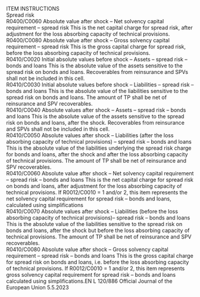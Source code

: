  
ITEM  INSTRUCTIONS  
Spread risk  
R0400/C0060  Absolute value after shock – 
Net solvency capital 
requirement – spread risk  This is the net capital charge for spread risk, after adjustment for the loss 
absorbing capacity of technical provisions.  
R0400/C0080  Absolute value after shock – 
Gross solvency capital 
requirement – spread risk  This is the gross capital charge for spread risk, before the loss absorbing capacity 
of technical provisions.  
R0410/C0020  Initial absolute values before 
shock – Assets – spread risk – 
bonds and loans  This is the absolute value of the assets sensitive to the spread risk on bonds and 
loans. 
Recoverables from reinsurance and SPVs shall not be included in this cell.  
R0410/C0030  Initial absolute values before 
shock – Liabilities – spread 
risk – bonds and loans  This is the absolute value of the liabilities sensitive to the spread risk on bonds 
and loans. 
The amount of TP shall be net of reinsurance and SPV recoverables.  
R0410/C0040  Absolute values after shock – 
Assets – spread risk – bonds 
and loans  This is the absolute value of the assets sensitive to the spread risk on bonds and 
loans, after the shock. 
Recoverables from reinsurance and SPVs shall not be included in this cell.  
R0410/C0050  Absolute values after shock – 
Liabilities (after the loss 
absorbing capacity of technical 
provisions) – spread risk – 
bonds and loans  This is the absolute value of the liabilities underlying the spread risk charge for 
bonds and loans, after the shock and after the loss absorbing capacity of technical 
provisions. 
The amount of TP shall be net of reinsurance and SPV recoverables.  
R0410/C0060  Absolute value after shock – 
Net solvency capital 
requirement – spread risk – 
bonds and loans  This is the net capital charge for spread risk on bonds and loans, after adjustment 
for the loss absorbing capacity of technical provisions. 
If R0012/C0010 = 1 and/or 2, this item represents the net solvency capital 
requirement for spread risk – bonds and loans, calculated using simplifications  
R0410/C0070  Absolute values after shock – 
Liabilities (before the loss 
absorbing capacity of technical 
provisions)– spread risk – 
bonds and loans  This is the absolute value of the liabilities sensitive to the spread risk on bonds 
and loans, after the shock but before the loss absorbing capacity of technical 
provisions. 
The amount of TP shall be net of reinsurance and SPV recoverables.  
R0410/C0080  Absolute value after shock – 
Gross solvency capital 
requirement – spread risk – 
bonds and loans  This is the gross capital charge for spread risk on bonds and loans, i.e. before the 
loss absorbing capacity of technical provisions. 
If R0012/C0010 = 1 and/or 2, this item represents gross solvency capital 
requirement for spread risk – bonds and loans calculated using simplifications.EN  L 120/886 Official Journal of the European Union 5.5.2023